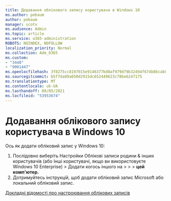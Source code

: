 ```yaml
---
title: Додавання облікового запису користувача в Windows 10
ms.author: pebaum
author: pebaum
manager: scotv
ms.audience: Admin
ms.topic: article
ms.service: o365-administration
ROBOTS: NOINDEX, NOFOLLOW
localization_priority: Normal
ms.collection: Adm_O365
ms.custom:
- "3448"
- "9001447"
ms.openlocfilehash: 3f8275cc8197015e9146377bd8af979d79b32494f674b8bcab8df310d69e4a14
ms.sourcegitcommit: b5f7da89a650d2915dc652449623c78be6247175
ms.translationtype: MT
ms.contentlocale: uk-UA
ms.lasthandoff: 08/05/2021
ms.locfileid: "53953674"
---
```

# <a name="add-a-user-account-in-windows-10"></a>Додавання облікового запису користувача в Windows 10

Ось як додати обліковий запис у Windows 10:

1. Послідовно виберіть Настройки Облікові записи родини & інших користувачів (або Інші користувачі, якщо ви використовуєте Windows 10 Enterprise) > Додати когось іншого на  >    >    >   **цей комп'ютер.** 
2. Дотримуйтесь інструкцій, щоб додати обліковий запис Microsoft або локальний обліковий запис.

[Докладні відомості про настроювання облікових записів](https://support.microsoft.com/help/17197/)